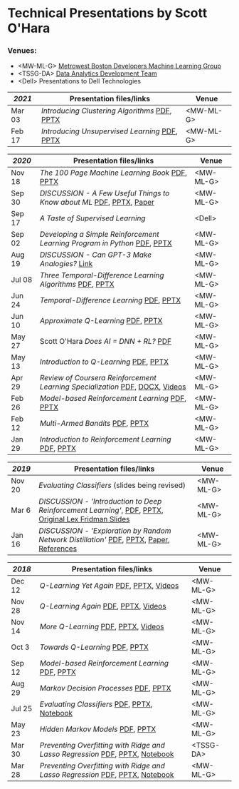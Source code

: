 # Technical Presentations by Scott O'Hara

### Venues:

- \<MW-ML-G\> [Metrowest Boston Developers Machine Learning Group](https://www.meetup.com/Natick-Artificial-Intelligence-Meetup/)
- \<TSSG-DA\> [Data Analytics Development Team](https://www.tssg.tech/dataGroup.html)
- \<Dell\> Presentations to Dell Technologies

| *2021* | Presentation files/links | Venue |
|--------|--------------------------|-------|
| Mar 03 | *Introducing Clustering Algorithms* [PDF](mw-devs-ml-grp/2021-03-03/intro-clustering-algorithms.pdf), [PPTX](mw-devs-ml-grp/2021-03-03/intro-clustering-algorithms.pptx) | \<MW-ML-G\> |
| Feb 17 | *Introducing Unsupervised Learning* [PDF](mw-devs-ml-grp/2021-02-17/intro-unsupervised-learning.pdf), [PPTX](mw-devs-ml-grp/2021-02-17/intro-unsupervised-learning.pptx) | \<MW-ML-G\> |

| *2020* | Presentation files/links | Venue |
|--------|--------------------------|-------|
| Nov 18 | *The 100 Page Machine Learning Book* [PDF](mw-devs-ml-grp/2020-11-18/The-100-page-ML-Book.pdf), [PPTX](mw-devs-ml-grp/2020-11-18/The-100-page-ML-Book.pptx) | \<MW-ML-G\> |
| Sep 30 | *DISCUSSION - A Few Useful Things to Know about ML* [PDF](mw-devs-ml-grp/2020-09-30/Discuss%20-%20A%20Few%20Useful%20Things%20to%20Know%20about%20ML.pdf), [PPTX](mw-devs-ml-grp/2020-09-30/Discuss%20-%20A%20Few%20Useful%20Things%20to%20Know%20about%20ML.pptx), [Paper](mw-devs-ml-grp/2020-09-30/cacm12.pdf) | \<MW-ML-G\> |
| Sep 17 | *A Taste of Supervised Learning* | \<Dell\> |
| Sep 02 | *Developing a Simple Reinforcement Learning Program in Python* [PDF](mw-devs-ml-grp/2020-09-02/simple-rl-glue-app.pdf), [PPTX](mw-devs-ml-grp/2020-09-02/simple-rl-glue-app.pptx) | \<MW-ML-G\> |
| Aug 19 | *DISCUSSION - Can GPT-3 Make Analogies?* [Link](https://medium.com/@melaniemitchell.me/can-gpt-3-make-analogies-16436605c446) | \<MW-ML-G\> |
| Jul 08 | *Three Temporal-Difference Learning Algorithms* [PDF](mw-devs-ml-grp/2020-07-08/three-td-learning-algos.pdf), [PPTX](mw-devs-ml-grp/2020-07-08/three-td-learning-algos.pptx) | \<MW-ML-G\> |
| Jun 24 | *Temporal-Difference Learning* [PDF](mw-devs-ml-grp/2020-06-24/td-learning.pdf), [PPTX](mw-devs-ml-grp/2020-06-24/td-learning.pptx) | \<MW-ML-G\> |
| Jun 10 | *Approximate Q-Learning* [PDF](mw-devs-ml-grp/2020-06-10/approximate-q-learning.pdf), [PPTX](mw-devs-ml-grp/2020-06-10/approximate-q-learning.pptx) | \<MW-ML-G\> |
| May 27 | Scott O'Hara *Does AI = DNN + RL?* [PDF](mw-devs-ml-grp/2020-05-27/Does%20AI=DNN+RL%20(revised).pdf) | \<MW-ML-G\> |
| May 13 | *Introduction to Q-Learning* [PDF](mw-devs-ml-grp/2020-05-13/intro-to-q-learning.pdf), [PPTX](mw-devs-ml-grp/2020-05-13/intro-to-q-learning.pptx) | \<MW-ML-G\> |
| Apr 29 | *Review of Coursera Reinforcement Learning Specialization* [PDF](mw-devs-ml-grp/2020-04-29/Coursera%20RL%20Specialization.pdf), [DOCX](mw-devs-ml-grp/2020-04-29/Coursera%20RL%20Specialization.docx), [Videos](mw-devs-ml-grp/2020-04-29/) | \<MW-ML-G\> |
| Feb 26 | *Model-based Reinforcement Learning* [PDF](mw-devs-ml-grp/2020-02-26/model-based-rl.pdf), [PPTX](mw-devs-ml-grp/2020-02-26/model-based-rl.pptx) | \<MW-ML-G\> |
| Feb 12 | *Multi-Armed Bandits* [PDF](mw-devs-ml-grp/2020-02-12/multi-armed-bandits.pdf), [PPTX](mw-devs-ml-grp/2020-02-12/multi-armed-bandits.pptx) | \<MW-ML-G\> |
| Jan 29 | *Introduction to Reinforcement Learning* [PDF](mw-devs-ml-grp/2020-01-29/intro-to-rl.pdf), [PPTX](mw-devs-ml-grp/2020-01-29/intro-to-rl.pptx) | \<MW-ML-G\> |

| *2019* | Presentation files/links | Venue |
|--------|--------------------------|-------|
| Nov 20 | *Evaluating Classifiers* (slides being revised) | \<MW-ML-G\> |
| Mar 6  | *DISCUSSION - 'Introduction to Deep Reinforcement Learning'*, [PDF](mw-devs-ml-grp/2019-03-06/MIT%20Deep%20RL%20Lecture%20Summary.pdf), [PPTX](mw-devs-ml-grp/2019-03-06/MIT%20Deep%20RL%20Lecture%20Summary.pptx), [Original Lex Fridman Slides](mw-devs-ml-grp/2019-03-06/deep_rl_intro.pdf) | \<MW-ML-G\> |
| Jan 16 | *DISCUSSION - 'Exploration by Random Network Distillation'* [PDF](mw-devs-ml-grp/2019-01-16/Discuss%20Exploration%20by%20Random%20Network%20Distillation.pdf), [PPTX](mw-devs-ml-grp/2019-01-16/Discuss%20Exploration%20by%20Random%20Network%20Distillation.pptx), [Paper](mw-devs-ml-grp/2019-01-16/exploration-by-random-network-distillation.pdf), [References](https://github.com/seohara1955/Presentations/tree/master/mw-devs-ml-grp/2019-01-16/references) | \<MW-ML-G\> |

| *2018* | Presentation files/links | Venue |
|--------|--------------------------|-------|
| Dec 12 | *Q-Learning Yet Again* [PDF](mw-devs-ml-grp/2018-12-12/Q-learning%20Yet%20Again%2012-12-2018.pdf), [PPTX](mw-devs-ml-grp/2018-12-12/Q-learning%20Yet%20Again%2012-12-2018.pptx), [Videos](https://github.com/seohara1955/Presentations/tree/master/mw-devs-ml-grp/2018%20-%20RL%20videos) | \<MW-ML-G\> |
| Nov 28 | *Q-Learning Again* [PDF](mw-devs-ml-grp/2018-11-28/Q-learning%20Again.pdf), [PPTX](mw-devs-ml-grp/2018-11-28/Q-learning%20Again.pptx), [Videos](https://github.com/seohara1955/Presentations/tree/master/mw-devs-ml-grp/2018%20-%20RL%20videos) | \<MW-ML-G\> |
| Nov 14 | *More Q-Learning* [PDF](mw-devs-ml-grp/2018-11-14/More%20Q-learning.pdf), [PPTX](mw-devs-ml-grp/2018-11-14/More%20Q-learning.pptx), [Videos](https://github.com/seohara1955/Presentations/tree/master/mw-devs-ml-grp/2018%20-%20RL%20videos) | \<MW-ML-G\> |
| Oct 3  | *Towards Q-Learning* [PDF](mw-devs-ml-grp/2018-10-03/Towards%20Q-learning.pdf), [PPTX](mw-devs-ml-grp/2018-10-03/Towards%20Q-learning.pptx) | \<MW-ML-G\> |
| Sep 12 | *Model-based Reinforcement Learning* [PDF](mw-devs-ml-grp/2018-09-12/Model-based%20RL.pdf), [PPTX](mw-devs-ml-grp/2018-09-12/Model-based%20RL.pptx) | \<MW-ML-G\> |
| Aug 29 | *Markov Decision Processes* [PDF](mw-devs-ml-grp/2018-08-29/Markov%20Decision%20Processes.pdf), [PPTX](mw-devs-ml-grp/2018-08-29/Markov%20Decision%20Processes.pptx) | \<MW-ML-G\> |
| Jul 25 | *Evaluating Classifiers* [PDF](mw-devs-ml-grp/2018-07-25/Evaluating%20Classifiers.pdf), [PPTX](mw-devs-ml-grp/2018-07-25/Evaluating%20Classifiers.pptx), [Notebook](mw-devs-ml-grp/2018-07-25/Evaluating%20Classifiers.ipynb) | \<MW-ML-G\> |
| May 23 | *Hidden Markov Models* [PDF](mw-devs-ml-grp/2018-05-23/Hidden%20Markov%20Models.pdf), [PPTX](mw-devs-ml-grp/2018-05-23/Hidden%20Markov%20Models.pptx) | \<MW-ML-G\> |
| Mar 30 | *Preventing Overfitting with Ridge and Lasso Regression* [PDF](tssg-data-analytics/2018-03-30/Preventing%20Overfitting%20with%20Ridge%20and%20Lasso%20Regression.pdf), [PPTX](tssg-data-analytics/2018-03-30/Preventing%20Overfitting%20with%20Ridge%20and%20Lasso%20Regression.pptx), [Notebook](tssg-data-analytics/2018-03-30/Preventing%20Overfitting%20with%20Ridge%20and%20Lasso%20Regression.ipynb) | \<TSSG-DA\> |
| Mar 28 | *Preventing Overfitting with Ridge and Lasso Regression* [PDF](mw-devs-ml-grp/2018-03-28/Preventing%20Overfitting%20with%20Ridge%20and%20Lasso%20Regression.pdf), [PPTX](mw-devs-ml-grp/2018-03-28/Preventing%20Overfitting%20with%20Ridge%20and%20Lasso%20Regression.pptx), [Notebook](mw-devs-ml-grp/2018-03-28/Preventing%20Overfitting%20with%20Ridge%20and%20Lasso%20Regression.ipynb) | \<MW-ML-G\> |
